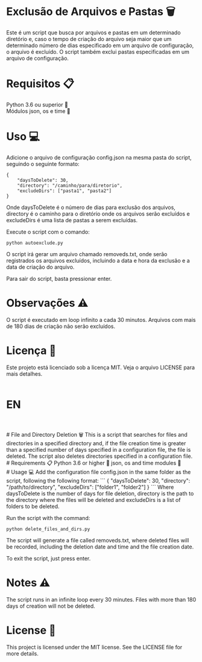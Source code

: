 # Exclusão de Arquivos e Pastas 🗑️
Este é um script que busca por arquivos e pastas em um determinado diretório e, caso o tempo de criação do arquivo seja maior que um determinado número de dias especificado em um arquivo de configuração, o arquivo é excluído. O script também exclui pastas especificadas em um arquivo de configuração.
<br>
# Requisitos 📋
Python 3.6 ou superior 🐍<br>
Módulos json, os e time 📜
<br>
# Uso 💻
Adicione o arquivo de configuração config.json na mesma pasta do script, seguindo o seguinte formato:
```
{
    "daysToDelete": 30,
    "directory": "/caminho/para/diretorio",
    "excludeDirs": ["pasta1", "pasta2"]
}
```
Onde daysToDelete é o número de dias para exclusão dos arquivos, directory é o caminho para o diretório onde os arquivos serão excluídos e excludeDirs é uma lista de pastas a serem excluídas.

Execute o script com o comando:
```
python autoexclude.py
```
O script irá gerar um arquivo chamado removeds.txt, onde serão registrados os arquivos excluídos, incluindo a data e hora da exclusão e a data de criação do arquivo.

Para sair do script, basta pressionar enter.
<br>
# Observações ⚠️
O script é executado em loop infinito a cada 30 minutos.
Arquivos com mais de 180 dias de criação não serão excluídos.
<br>
# Licença 📃
Este projeto está licenciado sob a licença MIT. Veja o arquivo LICENSE para mais detalhes.
<br>
<br>
# EN
<br>
<br>
# File and Directory Deletion 🗑️
This is a script that searches for files and directories in a specified directory and, if the file creation time is greater than a specified number of days specified in a configuration file, the file is deleted. The script also deletes directories specified in a configuration file.
<br>
# Requirements 📋
Python 3.6 or higher 🐍
json, os and time modules 📜
<br>
# Usage 💻
Add the configuration file config.json in the same folder as the script, following the following format:
```
{
    "daysToDelete": 30,
    "directory": "/path/to/directory",
    "excludeDirs": ["folder1", "folder2"]
}
```
Where daysToDelete is the number of days for file deletion, directory is the path to the directory where the files will be deleted and excludeDirs is a list of folders to be deleted.

Run the script with the command:
```
python delete_files_and_dirs.py
```
The script will generate a file called removeds.txt, where deleted files will be recorded, including the deletion date and time and the file creation date.

To exit the script, just press enter.
<br>
# Notes ⚠️
The script runs in an infinite loop every 30 minutes.
Files with more than 180 days of creation will not be deleted.
<br>
# License 📃
This project is licensed under the MIT license. See the LICENSE file for more details.

